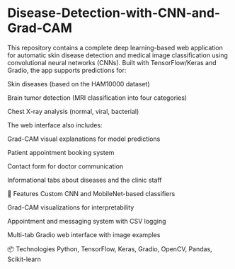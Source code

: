 # Disease-Detection-with-CNN-and-Grad-CAM
This repository contains a complete deep learning-based web application for automatic skin disease detection and medical image classification using convolutional neural networks (CNNs). Built with TensorFlow/Keras and Gradio, the app supports predictions for:

Skin diseases (based on the HAM10000 dataset)

Brain tumor detection (MRI classification into four categories)

Chest X-ray analysis (normal, viral, bacterial)

The web interface also includes:

Grad-CAM visual explanations for model predictions

Patient appointment booking system

Contact form for doctor communication

Informational tabs about diseases and the clinic staff

🔧 Features Custom CNN and MobileNet-based classifiers

Grad-CAM visualizations for interpretability

Appointment and messaging system with CSV logging

Multi-tab Gradio web interface with image examples

📦 Technologies Python, TensorFlow, Keras, Gradio, OpenCV, Pandas, Scikit-learn
